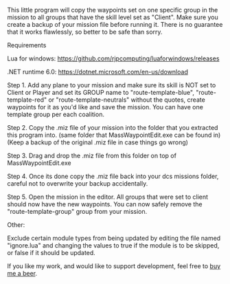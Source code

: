 This little program will copy the waypoints set on one specific group in the mission to all groups that have the skill level set as "Client".
Make sure you create a backup of your mission file before running it. There is no guarantee that it works flawlessly, so better to be safe than sorry.

Requirements

Lua for windows: https://github.com/rjpcomputing/luaforwindows/releases

.NET runtime 6.0: https://dotnet.microsoft.com/en-us/download

Step 1.
Add any plane to your mission and make sure its skill is NOT set to Client or Player and set its GROUP name to "route-template-blue", "route-template-red" or "route-template-neutrals" without the quotes, 
create waypoints for it as you'd like and save the mission.
You can have one template group per each coalition.

Step 2.
Copy the .miz file of your mission into the folder that you extracted this program into. (same folder that MassWaypointEdit.exe can be found in)
(Keep a backup of the original .miz file in case things go wrong)

Step 3.
Drag and drop the .miz file from this folder on top of MassWaypointEdit.exe

Step 4.
Once its done copy the .miz file back into your dcs missions folder, careful not to overwrite your backup accidentally.

Step 5.
Open the mission in the editor. All groups that were set to client should now have the new waypoints.
You can now safely remove the "route-template-group" group from your mission.


Other:

Exclude certain module types from being updated by editing the file named "ignore.lua" and changing the values to true if the module is to be skipped, or false if it should be updated.

If you like my work, and would like to support development, feel free to [buy me a beer](https://www.buymeacoffee.com/dzsek).
